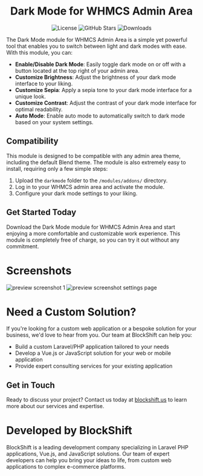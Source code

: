<h1 align="center">Dark Mode for WHMCS Admin Area</h1>

<p align="center">
  <img alt="License" src="https://img.shields.io/github/license/blockshiftnetwork/whmcs-darkmode?style=for-the-badge" />
  <img alt="GitHub Stars" src="https://img.shields.io/github/stars/blockshiftnetwork/whmcs-darkmode?logo=github&style=for-the-badge" />
  <img alt="Downloads" src="https://img.shields.io/github/downloads/blockshiftnetwork/whmcs-darkmode/total?logo=github&style=for-the-badge" />
</p>

The Dark Mode module for WHMCS Admin Area is a simple yet powerful tool that enables you to switch between light and dark modes with ease. With this module, you can:

- **Enable/Disable Dark Mode**: Easily toggle dark mode on or off with a button located at the top right of your admin area.
- **Customize Brightness**: Adjust the brightness of your dark mode interface to your liking.
- **Customize Sepia**: Apply a sepia tone to your dark mode interface for a unique look.
- **Customize Contrast**: Adjust the contrast of your dark mode interface for optimal readability.
- **Auto Mode**: Enable auto mode to automatically switch to dark mode based on your system settings.

## **Compatibility**

This module is designed to be compatible with any admin area theme, including the default Blend theme. The module is also extremely easy to install, requiring only a few simple steps:

1.  Upload the `darkmode` folder to the `/modules/addons/` directory.
2.  Log in to your WHMCS admin area and activate the module.
3.  Configure your dark mode settings to your liking.

## **Get Started Today**

Download the Dark Mode module for WHMCS Admin Area and start enjoying a more comfortable and customizable work experience. This module is completely free of charge, so you can try it out without any commitment.

# Screenshots

<img alt="preview screenshot 1" src="https://github.com/user-attachments/assets/9fb86083-d2a5-49ec-a476-6968f42dab44"/>
<img alt="preview screenshot settings page" src="https://github.com/user-attachments/assets/a6c26b44-15cc-403b-a818-671f0c0aa1b7"/>

# Need a Custom Solution?

If you're looking for a custom web application or a bespoke solution for your business, we'd love to hear from you. Our team at BlockShift can help you:

- Build a custom Laravel/PHP application tailored to your needs
- Develop a Vue.js or JavaScript solution for your web or mobile application
- Provide expert consulting services for your existing application

## Get in Touch

Ready to discuss your project? Contact us today at [blockshift.us](https://blockshift.us/contact/) to learn more about our services and expertise.

# Developed by BlockShift

BlockShift is a leading development company specializing in Laravel PHP applications, Vue.js, and JavaScript solutions. Our team of expert developers can help you bring your ideas to life, from custom web applications to complex e-commerce platforms.
